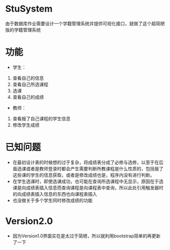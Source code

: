 # StuSystem
由于数据库作业需要设计一个学籍管理系统并提供可视化接口，就做了这个超简陋版的学籍管理系统  
# 功能
- 学生：
1. 查看自己的信息
2. 查看自己所选课程
3. 选课
4. 查看自己的成绩
- 教师：
1. 查看报了自己课程的学生信息
2. 修改学生成绩
# 已知问题
- 在最初设计表的时候想的过于复杂，将成绩表分成了必修与选修，以至于在后面选课或者是教师登录时都会产生需要判断所教课程是什么性质的，包括报了这些课的学生的信息获取，或者是修改成绩也是，程序内没有进行判断。
- 在学生选课时，即使选课成功，也可能在查询所选课程中无显示，原因在于选课是向成绩表插入信息而查询课程是向课程表中查询，所以此处引用触发器时的向成绩表插入信息的东西也向课程表插入
- 也没做关于多个学生同时修改成绩的功能
# Version2.0
- 因为Version1.0界面实在是太过于简陋，所以就利用bootstrap简单的再更新了一下
